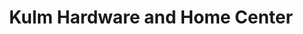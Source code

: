 ---
title: "Kulm Hardware and Home Center"
url: /kulm/kulm-hardware-and-home-center/
shop: Eisenwaren
---